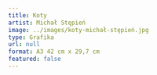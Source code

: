```yaml
---
title: Koty
artist: Michał Stępień
image: ../images/koty-michał-stępień.jpg
type: Grafika
url: null
format: A3 42 cm x 29,7 cm
featured: false
---
```

